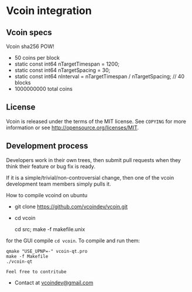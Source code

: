 Vcoin integration
================================

Vcoin specs
----------------

Vcoin sha256 POW!
- 50 coins per block
- static const int64 nTargetTimespan = 1200; 
- static const int64 nTargetSpacing = 30; 
- static const int64 nInterval = nTargetTimespan / nTargetSpacing; // 40 blocks
- 1000000000 total coins


License
-------

Vcoin is released under the terms of the MIT license. See `COPYING` for more
information or see http://opensource.org/licenses/MIT.

Development process
-------------------

Developers work in their own trees, then submit pull requests when they think
their feature or bug fix is ready.

If it is a simple/trivial/non-controversial change, then one of the vcoin
development team members simply pulls it.

How to compile vcoind on ubuntu 

- git clone https://github.com/vcoindev/vcoin.git
- cd vcoin 


    cd src; make -f makefile.unix 


 for the GUI compile `cd vcoin`. To compile and run them:
 

    qmake "USE_UPNP=-" vcoin-qt.pro
    make -f Makefile
    ./vcoin-qt
    
    Feel free to contritube

- Contact at vcoindev@gmail.com

